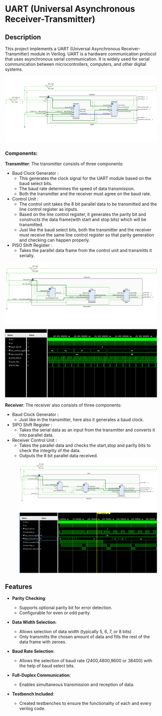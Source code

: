 # UART (Universal Asynchronous Receiver-Transmitter)

## Description

This project implements a UART (Universal Asynchronous Receiver-Transmitter) module in Verilog. 
UART is a hardware communication protocol that uses asynchronous serial communication. 
It is widely used for serial communication between microcontrollers, computers, and other digital systems.

![UART Schematic](Top_Module/Images/UARTschematic.png)

### Components:
**Transmitter**: The transmitter consists of three components:
- Baud Clock Generator :
  - This generates the clock signal for the UART module based on the baud select bits.
  - The baud rate determines the speed of data transmission.
  - Both the transmitter and the receiver must agree on the baud rate.
- Control Unit :
  - The control unit takes the 8 bit parallel data to be transmitted and the line control register as inputs.
  - Based on the line control register, it generates the parity bit and constructs the data frame(with start and stop bits) which will be transmitted.
  - Just like the baud select bits, both the transmitter and the receiver must receive the same line control register so that parity generation and checking can happen properly.
- PISO Shift Register :
  - Takes the parallel data frame from the control unit and transmitts it serially.

![Transmitter Schematic](Transmitter/Images/Transmitterschematic.png)

![Transmitter Waveform](Transmitter/Images/Transmitterwaveform.png)
 
**Receiver**: The receiver also consists of three components:
- Baud Clock Generator :
  - Just like in the transmitter, here also it generates a baud clock.
- SIPO Shift Register :
  - Takes the serial data as an input from the transmitter and converts it into parallel data.
- Receiver Control Unit :
  - Takes the parallel data and checks the start,stop and parity bits to check the integrity of the data.
  - Outputs the 8 bit parallel data received.
![Receiver Schematic](Receiver/Images/Receiverschematic.png)
![Receiver Waveform](Receiver/Images/Receiverwaveform.png)

## Features

- **Parity Checking**:
  - Supports optional parity bit for error detection.
  - Configurable for even or odd parity.

- **Data Width Selection**:
  - Allows selection of data width (typically 5, 6, 7, or 8 bits) .
  - Only transmitts the chosen amount of data and fills the rest of the data frame with zeroes.

- **Baud Rate Selection**:
  - Allows the selection of baud rate (2400,4800,9600 or 38400) with the help of baud select bits.

- **Full-Duplex Communication**:
  - Enables simultaneous transmission and reception of data.

- **Testbench Included**:
  - Created testbenches to ensure the functionality of each and every verilog code.



